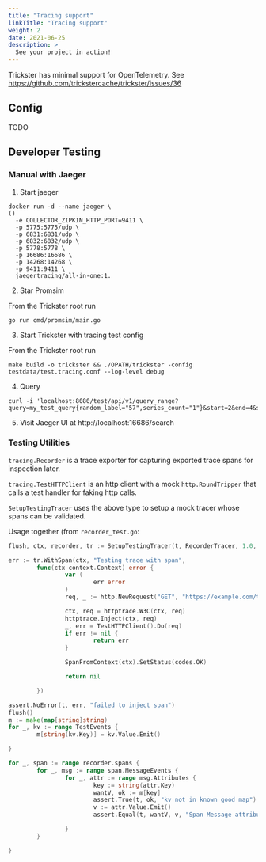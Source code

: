 ```yaml
---
title: "Tracing support"
linkTitle: "Tracing support"
weight: 2
date: 2021-06-25
description: >
  See your project in action!
---
```



Trickster has minimal support for OpenTelemetry. See <https://github.com/trickstercache/trickster/issues/36>

## Config
TODO

## Developer Testing

### Manual with Jaeger

1. Start jaeger

```
docker run -d --name jaeger \                                                                                                                                                                                                                         ()
  -e COLLECTOR_ZIPKIN_HTTP_PORT=9411 \
  -p 5775:5775/udp \
  -p 6831:6831/udp \
  -p 6832:6832/udp \
  -p 5778:5778 \
  -p 16686:16686 \
  -p 14268:14268 \
  -p 9411:9411 \
  jaegertracing/all-in-one:1.
```

2. Star Promsim

From the Trickster root run

```
go run cmd/promsim/main.go
```

3. Start Trickster with tracing test config

From the Trickster root run
```
make build -o trickster && ./OPATH/trickster -config testdata/test.tracing.conf --log-level debug
```

4. Query

```
curl -i 'localhost:8080/test/api/v1/query_range?query=my_test_query{random_label="57",series_count="1"}&start=2&end=4&step=1'
```

5. Visit Jaeger UI at http://localhost:16686/search

### Testing Utilities

`tracing.Recorder` is a trace exporter for capturing exported trace spans for inspection later.

`tracing.TestHTTPClient` is an http client with a mock `http.RoundTripper` that calls a test handler for faking http calls.

`SetupTestingTracer` uses the above type to setup a mock tracer whose spans can be validated.

Usage together (from `recorder_test.go`:
```go
flush, ctx, recorder, tr := SetupTestingTracer(t, RecorderTracer, 1.0, TestContextValues)

err := tr.WithSpan(ctx, "Testing trace with span",
        func(ctx context.Context) error {
                var (
                        err error
                )
                req, _ := http.NewRequest("GET", "https://example.com/test", nil)

                ctx, req = httptrace.W3C(ctx, req)
                httptrace.Inject(ctx, req)
                _, err = TestHTTPClient().Do(req)
                if err != nil {
                        return err
                }

                SpanFromContext(ctx).SetStatus(codes.OK)

                return nil

        })

assert.NoError(t, err, "failed to inject span")
flush()
m := make(map[string]string)
for _, kv := range TestEvents {
        m[string(kv.Key)] = kv.Value.Emit()

}

for _, span := range recorder.spans {
        for _, msg := range span.MessageEvents {
                for _, attr := range msg.Attributes {
                        key := string(attr.Key)
                        wantV, ok := m[key]
                        assert.True(t, ok, "kv not in known good map")
                        v := attr.Value.Emit()
                        assert.Equal(t, wantV, v, "Span Message attribute value incorrect")

                }
        }

}
```

